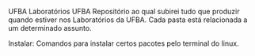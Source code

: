 UFBA
Laboratórios UFBA
Repositório ao qual subirei tudo que produzir quando estiver nos Laboratórios da UFBA. Cada pasta está relacionada a um determinado assunto.

Instalar: Comandos para instalar certos pacotes pelo terminal do linux.
